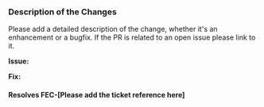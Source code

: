### Description of the Changes

Please add a detailed description of the change, whether it's an enhancement or a bugfix.
If the PR is related to an open issue please link to it.

**Issue:**

**Fix:**

#### Resolves FEC-[Please add the ticket reference here]


